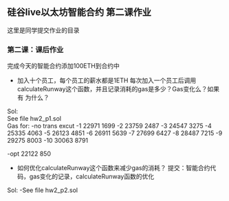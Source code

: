 ## 硅谷live以太坊智能合约 第二课作业
这里是同学提交作业的目录

### 第二课：课后作业
完成今天的智能合约添加100ETH到合约中
- 加入十个员工，每个员工的薪水都是1ETH
每次加入一个员工后调用calculateRunway这个函数，并且记录消耗的gas是多少？Gas变化么？如果有 为什么？

Sol:
<br />See file hw2_p1.sol
<br />Gas for:
-no  trans excut
-1   22971	1699
-2   23759	2487
-3   24547	3275
-4   25335	4063
-5   26123	4851
-6   26911	5639
-7   27699	6427
-8   28487	7215
-9   29275	8003
-10  30063	8791

-opt 22122	850
- 如何优化calculateRunway这个函数来减少gas的消耗？
提交：智能合约代码，gas变化的记录，calculateRunway函数的优化

Sol:
-See file hw2_p2.sol
